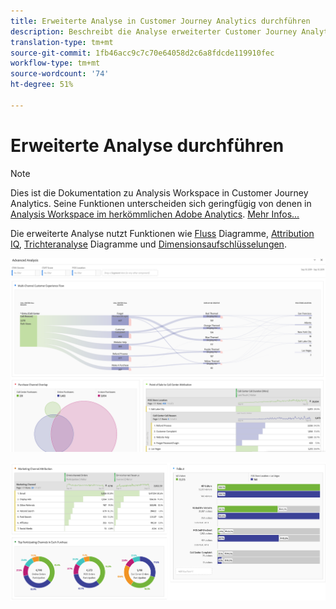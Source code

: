 ```yaml
---
title: Erweiterte Analyse in Customer Journey Analytics durchführen
description: Beschreibt die Analyse erweiterter Customer Journey Analytics in Workspace.
translation-type: tm+mt
source-git-commit: 1fb46acc9c7c70e64058d2c6a8fdcde119910fec
workflow-type: tm+mt
source-wordcount: '74'
ht-degree: 51%

---
```



# Erweiterte Analyse durchführen

>[!NOTE]
>
>Dies ist die Dokumentation zu Analysis Workspace in Customer Journey Analytics. Seine Funktionen unterscheiden sich geringfügig von denen in [Analysis Workspace im herkömmlichen Adobe Analytics](https://docs.adobe.com/content/help/de-DE/analytics/analyze/analysis-workspace/home.html). [Mehr Infos...](/help/getting-started/cja-aa.md)

Die erweiterte Analyse nutzt Funktionen wie [Fluss](/help/analysis-workspace/visualizations/c-flow/flow.md) Diagramme, [Attribution IQ](/help/analysis-workspace/attribution/overview.md), [Trichteranalyse](/help/analysis-workspace/visualizations/fallout/fallout-flow.md) Diagramme und [Dimensionsaufschlüsselungen](/help/components/dimensions/t-breakdown-fa.md).

![Workspace-Screenshot 1](assets/cja-adv-analysis1.png)

![Workspace-Screenshot 2](assets/cja-adv-analysis2.png)
